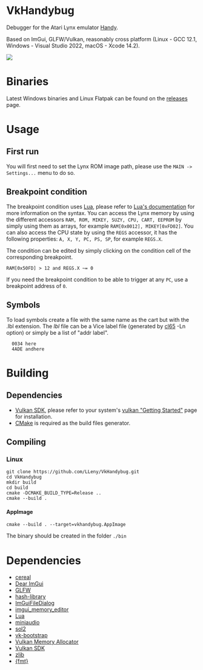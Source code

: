 # VkHandybug

Debugger for the Atari Lynx emulator [Handy](https://handy.sourceforge.net/).

Based on ImGui, GLFW/Vulkan, reasonably cross platform (Linux - GCC 12.1, Windows - Visual Studio 2022, macOS - Xcode 14.2).

![](/assets/screen1.jpg)

# Binaries
Latest Windows binaries and Linux Flatpak can be found on the [releases](https://github.com/LLeny/VkHandybug/releases) page.

# Usage
## First run
You will first need to set the Lynx ROM image path, please use the ```MAIN -> Settings...``` menu to do so.

## Breakpoint condition
The breakpoint condition uses [Lua](https://www.lua.org/), please refer to [Lua's documentation](https://www.lua.org/docs.html) for more information on the syntax.
You can access the Lynx memory by using the different accessors ```RAM, ROM, MIKEY, SUZY, CPU, CART, EEPROM``` by simply using them as arrays, for example ```RAM[0x0012], MIKEY[0xFD02]```.
You can also access the CPU state by using the ```REGS``` accessor, it has the following properties: ```A, X, Y, PC, PS, SP```, for example ```REGS.X```. 

The condition can be edited by simply clicking on the condition cell of the corresponding breakpoint.
```
RAM[0x50FD] > 12 and REGS.X ~= 0
```

If you need the breakpoint condition to be able to trigger at any ```PC```, use a breakpoint address of ```0```.

## Symbols
To load symbols create a file with the same name as the cart but with the .lbl extension.
The *lbl* file can be a Vice label file (generated by [cl65](https://cc65.github.io/doc/cl65.html) -Ln option) or simply be a list of "addr label".

```
  0034 here
  4ADE andhere
```

# Building
## Dependencies

- [Vulkan SDK](https://www.lunarg.com/vulkan-sdk/), please refer to your system's [vulkan "Getting Started"](https://www.lunarg.com/vulkan-sdk/) page for installation.
- [CMake](https://cmake.org/) is required as the build files generator.

## Compiling
### Linux
```
git clone https://github.com/LLeny/VkHandybug.git
cd VkHandybug
mkdir build
cd build
cmake -DCMAKE_BUILD_TYPE=Release ..
cmake --build .
```
#### AppImage
```
cmake --build . --target=vkhandybug.AppImage
```

The binary should be created in the folder ```./bin```

# Dependencies
- [cereal](https://uscilab.github.io/cereal/)
- [Dear ImGui](https://github.com/ocornut/imgui)
- [GLFW](https://www.glfw.org/)
- [hash-library](https://create.stephan-brumme.com/hash-library/)
- [ImGuiFileDialog](https://github.com/aiekick/ImGuiFileDialog)
- [imgui_memory_editor](https://github.com/ocornut/imgui_club)
- [Lua](https://www.lua.org/)
- [miniaudio](https://miniaud.io/)
- [sol2](https://github.com/ThePhD/sol2)
- [vk-bootstrap](https://github.com/charles-lunarg/vk-bootstrap)
- [Vulkan Memory Allocator](https://gpuopen.com/vulkan-memory-allocator/)
- [Vulkan SDK](https://www.lunarg.com/vulkan-sdk/)
- [zlib](https://github.com/madler/zlib)
- [{fmt}](https://fmt.dev/latest/index.html)
